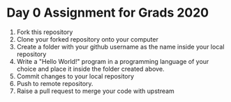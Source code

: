 # Day 0 Assignment for Grads 2020

1. Fork this repository
2. Clone your forked repository onto your computer
3. Create a folder with your github username as the name inside your local repository
4. Write a "Hello World!" program in a programming language of your choice and place it inside the folder created above. 
5. Commit changes to your local repository 
6. Push to remote repository.
7. Raise a pull request to merge your code with upstream
